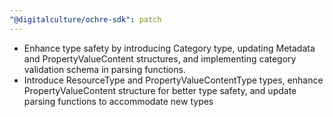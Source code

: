 ```yaml
---
"@digitalculture/ochre-sdk": patch
---
```


- Enhance type safety by introducing Category type, updating Metadata and PropertyValueContent structures, and implementing category validation schema in parsing functions.
- Introduce ResourceType and PropertyValueContentType types, enhance PropertyValueContent structure for better type safety, and update parsing functions to accommodate new types
